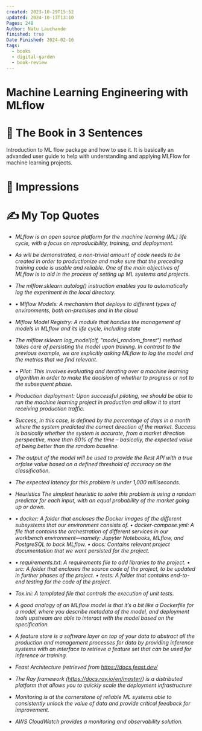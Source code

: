 ```yaml
---
created: 2023-10-29T15:52
updated: 2024-10-13T13:10
Pages: 248
Author: Natu Lauchande
finished: true
Date Finished: 2024-02-16
tags:
  - books
  - digital-garden
  - book-review
---
```

#  Machine Learning Engineering with MLflow


# 🚀 The Book in 3 Sentences
Introduction to ML flow package and how to use it. It is basically an advanded user guide to help with understanding and applying MLFlow for machine learning projects.

# 🎨 Impressions



# ✍️ My Top  Quotes
- *MLflow is an open source platform for the machine learning (ML) life cycle, with a focus on reproducibility, training, and deployment.* 
 
- *As will be demonstrated, a non-trivial amount of code needs to be created in order to productionize and make sure that the preceding training code is usable and reliable. One of the main objectives of MLflow is to aid in the process of setting up ML systems and projects.* 
 
- *The mlflow.sklearn.autolog() instruction enables you to automatically log the experiment in the local directory.* 
 
- *• Mlflow Models: A mechanism that deploys to different types of environments, both on-premises and in the cloud* 
 
- *Mlflow Model Registry: A module that handles the management of models in MLflow and its life cycle, including state* 
 
- *The mlflow.sklearn.log_model(clf, "model_random_forest") method takes care of persisting the model upon training. In contrast to the previous example, we are explicitly asking MLflow to log the model and the metrics that we find relevant.* 
 
- *• Pilot: This involves evaluating and iterating over a machine learning algorithm in order to make the decision of whether to progress or not to the subsequent phase.* 
 
- *Production deployment: Upon successful piloting, we should be able to run the machine learning project in production and allow it to start receiving production traffic.* 
 
- *Success, in this case, is defined by the percentage of days in a month where the system predicted the correct direction of the market. Success is basically whether the system is accurate, from a market direction perspective, more than 60% of the time – basically, the expected value of being better than the random baseline.* 
 
- *The output of the model will be used to provide the Rest API with a true orfalse value based on a defined threshold of accuracy on the classification.* 
 
- *The expected latency for this problem is under 1,000 milliseconds.* 
 
- *Heuristics The simplest heuristic to solve this problem is using a random predictor for each input, with an equal probability of the market going up or down.* 

- *• docker: A folder that encloses the Docker images of the different subsystems that our environment consists of.  • docker-compose.yml: A file that contains the orchestration of different services in our workbench environment—namely: Jupyter Notebooks, MLflow, and PostgreSQL to back MLflow. • docs: Contains relevant project documentation that we want persisted for the project.* 
 
- *• requirements.txt: A requirements file to add libraries to the project. • src: A folder that encloses the source code of the project, to be updated in further phases of the project.  • tests: A folder that contains end-to-end testing for the code of the project.* 
 
- *Tox.ini: A templated file that controls the execution of unit tests.* 
 
- *A good analogy of an MLflow model is that it’s a bit like a Dockerfile for a model, where you describe metadata of the model, and deployment tools upstream are able to interact with the model based on the specification.* 
 
- *A feature store is a software layer on top of your data to abstract all the production and management processes for data by providing inference systems with an interface to retrieve a feature set that can be used for inference or training.* 
 
- *Feast Architecture (retrieved from https://docs.feast.dev/* 
 
- *The Ray framework (https://docs.ray.io/en/master/) is a distributed platform that allows you to quickly scale the deployment infrastructure* 
 
- *Monitoring is at the cornerstone of reliable ML systems able to consistently unlock the value of data and provide critical feedback for improvement.* 
 
- *AWS CloudWatch provides a monitoring and observability solution.* 
 

